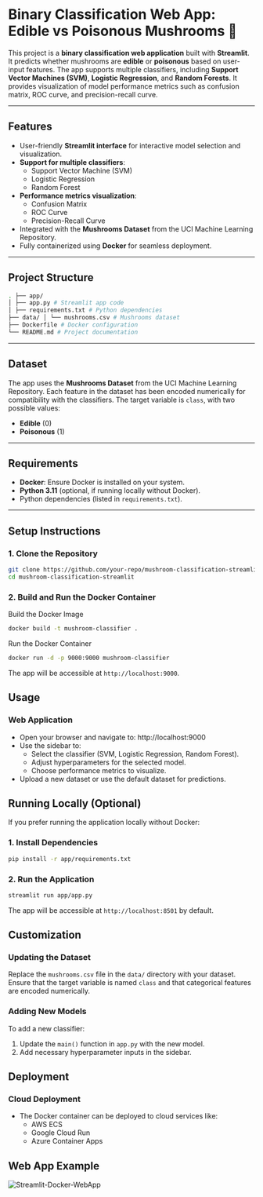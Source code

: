 # Binary Classification Web App: Edible vs Poisonous Mushrooms 🍄

This project is a **binary classification web application** built with **Streamlit**. It predicts whether mushrooms are **edible** or **poisonous** based on user-input features. The app supports multiple classifiers, including **Support Vector Machines (SVM)**, **Logistic Regression**, and **Random Forests**. It provides visualization of model performance metrics such as confusion matrix, ROC curve, and precision-recall curve.

---

## Features

- User-friendly **Streamlit interface** for interactive model selection and visualization.
- **Support for multiple classifiers**:
  - Support Vector Machine (SVM)
  - Logistic Regression
  - Random Forest
- **Performance metrics visualization**:
  - Confusion Matrix
  - ROC Curve
  - Precision-Recall Curve
- Integrated with the **Mushrooms Dataset** from the UCI Machine Learning Repository.
- Fully containerized using **Docker** for seamless deployment.

---

## Project Structure
```bash
. ├── app/
│ ├── app.py # Streamlit app code
│ ├── requirements.txt # Python dependencies
├── data/ │ └── mushrooms.csv # Mushrooms dataset
├── Dockerfile # Docker configuration
└── README.md # Project documentation
```

---

## Dataset

The app uses the **Mushrooms Dataset** from the UCI Machine Learning Repository. Each feature in the dataset has been encoded numerically for compatibility with the classifiers. The target variable is `class`, with two possible values:
- **Edible** (0)
- **Poisonous** (1)

---

## Requirements

- **Docker**: Ensure Docker is installed on your system.
- **Python 3.11** (optional, if running locally without Docker).
- Python dependencies (listed in `requirements.txt`).

---

## Setup Instructions

### 1. Clone the Repository

```bash
git clone https://github.com/your-repo/mushroom-classification-streamlit.git
cd mushroom-classification-streamlit
```

### 2. Build and Run the Docker Container
Build the Docker Image
```bash
docker build -t mushroom-classifier .
```
Run the Docker Container
```bash
docker run -d -p 9000:9000 mushroom-classifier
```
The app will be accessible at `http://localhost:9000`.

## Usage
### Web Application
- Open your browser and navigate to: http://localhost:9000
- Use the sidebar to:
  - Select the classifier (SVM, Logistic Regression, Random Forest).
  - Adjust hyperparameters for the selected model.
  - Choose performance metrics to visualize.
- Upload a new dataset or use the default dataset for predictions.

## Running Locally (Optional)
If you prefer running the application locally without Docker:

### 1. Install Dependencies
```bash
pip install -r app/requirements.txt
```
### 2. Run the Application
```bash
streamlit run app/app.py
```
The app will be accessible at `http://localhost:8501` by default.

## Customization
### Updating the Dataset
Replace the `mushrooms.csv` file in the `data/` directory with your dataset. Ensure that the target variable is named `class` and that categorical features are encoded numerically.

### Adding New Models
To add a new classifier:
1. Update the `main()` function in `app.py` with the new model.
2. Add necessary hyperparameter inputs in the sidebar.

## Deployment
### Cloud Deployment
- The Docker container can be deployed to cloud services like:
  - AWS ECS
  - Google Cloud Run
  - Azure Container Apps


## Web App Example

![Streamlit-Docker-WebApp](https://github.com/user-attachments/assets/ec5edfdd-0eac-4eb4-9688-3bc8f16f79f7)


